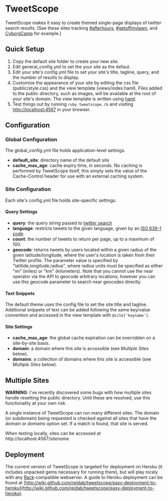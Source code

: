 # TweetScope #

TweetScope makes it easy to create themed single-page displays of twitter search results. (See these sites tracking [#afterhours](http://afterhours.reidab.com/), [#getoffmylawn](http://getoffmylawn.reidab.com/), and [CyborgCamp](http://cyborgcamp.reidab.com/) for example.)

## Quick Setup ##

1. Copy the default site folder to create your new site.
2. Edit general_config.yml to set the your site as the defaut.
3. Edit your site's config.yml file to set your site's title, tagline, query, and the number of results to display.
4. Customize the appearance of your site by editing the css file (public/style.css) and the view template (views/index.haml). Files added to the public directory, such as images, will be available at the root of your site's domain. The view template is written using [haml](http://haml.hamptoncatlin.com/).
5. Test things out by running `ruby tweetscope.rb` and visiting [http://localhost:4567](http://localhost:4567) in your browser.

## Configuration ##

### Global Configuration ###
The global\_config.yml file holds application-level settings.

* __default_site__: directory name of the default site
* __cache\_max\_age__: cache expiry time, in seconds. No caching is performed by TweetScope itself, this simply sets the value of the Cache-Control header for use with an external caching system.

### Site Configuration ###
Each site's config.yml file holds site-specific settings. 

#### Query Settings ####

* __query__: the query string passed to [twitter search](http://search.twitter.com/)
* __language__: restricts tweets to the given language, given by an [ISO 639-1 code](http://en.wikipedia.org/wiki/ISO_639-1).
* __count__: the number of tweets to return per page, up to a maximum of 100.
* __geocode__: returns tweets by users located within a given radius of the given latitude/longitude, where the user's location is taken from their Twitter profile. The parameter value is specified by "latitide,longitude,radius", where radius units must be specified as either "mi" (miles) or "km" (kilometers). Note that you cannot use the near operator via the API to geocode arbitrary locations; however you can use this geocode parameter to search near geocodes directly.

#### Text Snippets ####
The default theme uses the config file to set the site title and tagline. Additional snippets of text can be added following the same key/value convention and accessed in the view template with `@site['keyname']`.

#### Site Settings ####

* __cache\_max\_age__: the global cache expiration can be overridden on a site-by-site basis.
* __domain__: a domain where this site is accessible (see _Multiple Sites_ below).
* __domains__: a collection of domains where this site is accessible (see _Multiple Sites_ below).

## Multiple Sites ##

__WARNING__: I've recently discovered some bugs with how multiple sites handle resetting the public directory. Until these are resolved, use this functionality at your own risk.

A single instance of TweetScope can run many different sites. The domain (or subdomain) being requested is checked against all sites that have the _domain_ or _domains_ option set. If a match is found, that site is served.

When testing locally, sites can be accessed at http://localhost:4567/_sitename_

## Deployment ##

The current version of TweetScope is targeted for deployment on Heroku (it includes unpacked gems necessary for running there), but will play nicely with any [Rack](http://rack.rubyforge.org/)-compatible webserver. A guide to Heroku deployment can be found at [http://wiki.github.com/reidab/tweetscope/easy-deployment-to-heroku](http://wiki.github.com/reidab/tweetscope/easy-deployment-to-heroku).